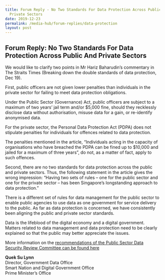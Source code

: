```yaml
---
title: Forum Reply - No Two Standards For Data Protection Across Public And
  Private Sectors
date: 2019-12-23
permalink: /media-hub/forum-replies/data-protection
layout: post
---
```

## Forum Reply: No Two Standards For Data Protection Across Public And Private Sectors

We would like to clarify two points in Mr Hariz Baharudin’s commentary in The Straits Times (Breaking down the double standards of data protection, Dec 19).

First, public officers are not given lower penalties than individuals in the private sector for failing to meet data protection obligations.

Under the Public Sector (Governance) Act, public officers are subject to a maximum of two years’ jail term and/or $5,000 fine, should they recklessly disclose data without authorisation, misuse data for a gain, or re-identify anonymised data.

For the private sector, the Personal Data Protection Act (PDPA) does not stipulate penalties for individuals for offences related to data protection.

The penalties mentioned in the article, “Individuals acting in the capacity of organisations who have breached the PDPA can be fined up to $10,000 and jailed for a maximum of three years”, do not, as a matter of fact, apply to such offences.

Second, there are no two standards for data protection across the public and private sectors. Thus, the following statement in the article gives the wrong impression: “Having two sets of rules – one for the public sector and one for the private sector – has been Singapore’s longstanding approach to data protection.”

There is a different set of rules for data management for the public sector to enable public agencies to use data as one government for service delivery to the public. As far as data protection is concerned, we have consistently been aligning the public and private sector standards.

Data is the lifeblood of the digital economy and a digital government. Matters related to data management and data protection need to be clearly explained so that the public may better appreciate the issues.

More information on the [recommendations of the Public Sector Data Security Review Committee can be found here](/media-hub/press-releases/completion-of-public-sector-data-security-review-to-secure-and-protect-citizens-data)

**Quek Su Lynn**<br>
Director, Government Data Office<br>
Smart Nation and Digital Government Office<br>
Prime Minister’s Office
